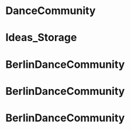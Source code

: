 # DanceCommunity
# Ideas_Storage
# BerlinDanceCommunity
# BerlinDanceCommunity
# BerlinDanceCommunity
